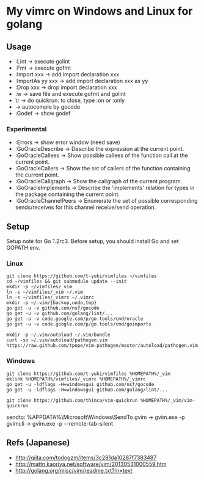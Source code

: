 My vimrc on Windows and Linux for golang
========================================

Usage
-----
* :Lint -> execute golint
* :Fmt -> execute gofmt
* :Import xxx -> add import declaration xxx
* :ImportAs yy xxx -> add import declaration xxx as yy
* :Drop xxx -> drop import declaration xxx
* :w -> save file and execute gofmt and golint
* \r -> do quickrun. to close, type :on or :only
* <C-X><C-O> -> autocomple by gocode
* :Godef -> show godef

### Experimental
* :Errors -> show error window (need save)
* :GoOracleDescribe -> Describe the expression at the current point.
* :GoOracleCallees -> Show possible callees of the function call at the current point.
* :GoOracleCallers -> Show the set of callers of the function containing the current point.
* :GoOracleCallgraph -> Show the callgraph of the current program.
* :GoOracleImplements -> Describe the 'implements' relation for types in the package containing the current point.
* :GoOracleChannelPeers -> Enumerate the set of possible corresponding sends/receives for this channel receive/send operation.

Setup
-----
Setup note for Go 1.2rc3.
Before setup, you should install Go and set GOPATH env.

### Linux

```shell
git clone https://github.com/t-yuki/vimfiles ~/vimfiles
cd ~/vimfiles && git submodule update --init
mkdir -p ~/vimfiles/_vim
ln -s ~/vimfiles/_vim ~/.vim
ln -s ~/vimfiles/_vimrc ~/.vimrc
mkdir -p ~/.vim/{backup,undo,tmp}
go get -u -v github.com/nsf/gocode
go get -u -v github.com/golang/lint/...
go get -u -v code.google.com/p/go.tools/cmd/oracle
go get -u -v code.google.com/p/go.tools/cmd/goimports

mkdir -p ~/.vim/autoload ~/.vim/bundle
curl -so ~/.vim/autoload/pathogen.vim https://raw.github.com/tpope/vim-pathogen/master/autoload/pathogen.vim
```

### Windows

```shell
git clone https://github.com/t-yuki/vimfiles %HOMEPATH%/_vim
mklink %HOMEPATH%/vimfiles/_vimrc %HOMEPATH%/_vimrc
go get -u -ldflags -H=windowsgui github.com/nsf/gocode
go get -u -ldflags -H=windowsgui github.com/golang/lint/...

git clone https://github.com/thinca/vim-quickrun %HOMEPATH%/_vim/vim-quickrun
```

sendto: %APPDATA%\Microsoft\Windows\SendTo
gvim -> gvim.exe -p
gvimcli -> gvim.exe -p --remote-tab-silent

Refs (Japanese)
---------------
* http://qiita.com/todogzm/items/3c281da10287f7383487
* http://mattn.kaoriya.net/software/vim/20130531000559.htm
* http://golang.org/misc/vim/readme.txt?m=text

